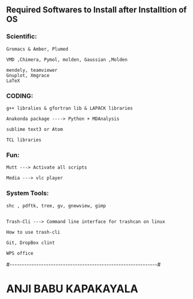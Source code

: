 ## Required Softwares to Install after Installtion of OS



### Scientific:

    Gromacs & Amber, Plumed

    VMD ,Chimera, Pymol, molden, Gaussian ,Molden

    mendely, teamviewer
    Gnuplot, Xmgrace
    LaTeX

### CODING:

    g++ libralies & gfortran lib & LAPACK libraries

    Anakonda package ----> Python + MDAnalysis

    sublime text3 or Atom

    TCL libraries


### Fun:

    Mutt ---> Activate all scripts

    Media ---> vlc player


### System Tools:

    shc , pdftk, tree, gv, gnewview, gimp


    Trash-Cli ---> Command line interface for trashcan on linux

    How to use trash-cli

    Git, DropBox clint

    WPS office


#-------------------------------------------------------------#
#          ANJI BABU KAPAKAYALA                               #

